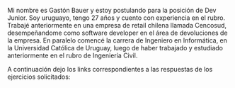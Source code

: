 Mi nombre es Gastón Bauer y estoy postulando para la posición de Dev Junior.
Soy uruguayo, tengo 27 años y cuento con experiencia en el rubro. 
Trabajé anteriormente en una empresa de retail chilena llamada Cencosud, desempeñandome como software developer en el área de devoluciones de la empresa.
En paralelo comencé la carrera de Ingeniero en Informática, en la Universidad Católica de Uruguay, luego de haber trabajado y estudiado anteriormente en el rubro de Ingeniería Civil.

A continuación dejo los links correspondientes a las respuestas de los ejercicios solicitados:
